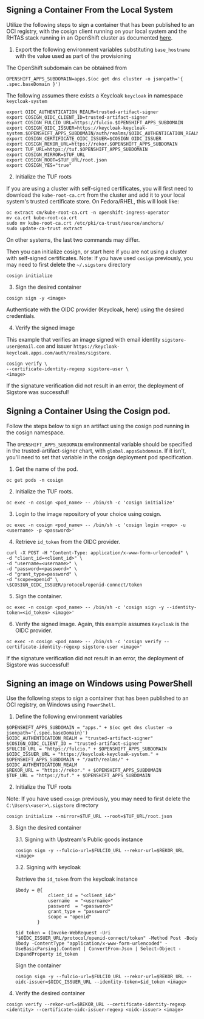 ## Signing a Container From the Local System

Utilize the following steps to sign a container that has been published to an OCI registry, with the cosign client running on your local system and the RHTAS stack running in an OpenShift cluster as documented [here](quick-start-with-keycloak.md).

1. Export the following environment variables substituting `base_hostname` with the value used as part of the provisioning

The OpenShift subdomain can be obtained from

```shell
OPENSHIFT_APPS_SUBDOMAIN=apps.$(oc get dns cluster -o jsonpath='{ .spec.baseDomain }')
```

The following assumes there exists a Keycloak `keycloak` in namespace `keycloak-system`

```shell
export OIDC_AUTHENTICATION_REALM=trusted-artifact-signer
export COSIGN_OIDC_CLIENT_ID=trusted-artifact-signer
export COSIGN_FULCIO_URL=https://fulcio.$OPENSHIFT_APPS_SUBDOMAIN
export COSIGN_OIDC_ISSUER=https://keycloak-keycloak-system.$OPENSHIFT_APPS_SUBDOMAIN/auth/realms/$OIDC_AUTHENTICATION_REALM
export COSIGN_CERTIFICATE_OIDC_ISSUER=$COSIGN_OIDC_ISSUER
export COSIGN_REKOR_URL=https://rekor.$OPENSHIFT_APPS_SUBDOMAIN
export TUF_URL=https://tuf.$OPENSHIFT_APPS_SUBDOMAIN
export COSIGN_MIRROR=$TUF_URL
export COSIGN_ROOT=$TUF_URL/root.json
export COSIGN_YES="true"
```

2. Initialize the TUF roots

If you are using a cluster with self-signed certificates, you will first need to download the `kube-root-ca.crt` from the cluster and add it to your
local system's trusted certificate store. On Fedora/RHEL, this will look like:

```shell
oc extract cm/kube-root-ca.crt -n openshift-ingress-operator
mv ca.crt kube-root-ca.crt
sudo mv kube-root-ca.crt /etc/pki/ca-trust/source/anchors/
sudo update-ca-trust extract
```
On other systems, the last two commands may differ.

Then you can initialize cosign, or start here if you are not using a cluster with self-signed certificates.
Note: If you have used `cosign` previously, you may need to first delete the `~/.sigstore` directory

```shell
cosign initialize
```

3. Sign the desired container

```shell
cosign sign -y <image>
```

Authenticate with the OIDC provider (Keycloak, here)  using the desired credentials.

4. Verify the signed image

This example that verifies an image signed with email identity `sigstore-user@email.com` and issuer `https://keycloak-keycloak.apps.com/auth/realms/sigstore`.

```shell
cosign verify \
--certificate-identity-regexp sigstore-user \
<image>
```

If the signature verification did not result in an error, the deployment of Sigstore was successful!

## Signing a Container Using the Cosign pod.

Follow the steps below to sign an artifact using the cosign pod running in the cosign namespace.

The `OPENSHIFT_APPS_SUBDOMAIN` environmental variable should be specified in the trusted-artifact-signer chart,
with `global.appsSubdomain`. If it isn't, you'll need to set that variable in the cosign
deployment pod specification.

1. Get the name of the pod.

``` 
oc get pods -n cosign 
```

2. Initialize the TUF roots.

```shell
oc exec -n cosign <pod_name> -- /bin/sh -c 'cosign initialize'
```

3. Login to the image repository of your choice using cosign.
```
oc exec -n cosign <pod_name> -- /bin/sh -c 'cosign login <repo> -u <username> -p <password>'
```

4. Retrieve `id_token` from the OIDC provider.
```
curl -X POST -H "Content-Type: application/x-www-form-urlencoded" \
-d "client_id=<client_id>" \
-d "username=<username>" \
-d "password=<password>" \
-d "grant_type=password" \
-d "scope=openid" \
\$COSIGN_OIDC_ISSUER/protocol/openid-connect/token
```

5. Sign the container.
```
oc exec -n cosign <pod_name> -- /bin/sh -c 'cosign sign -y --identity-token=<id_token> <image>'
```

6. Verify the signed image. Again, this example assumes `Keycloak` is the OIDC provider.

```shell
oc exec -n cosign <pod_name> -- /bin/sh -c 'cosign verify --certificate-identity-regexp sigstore-user <image>'
```

If the signature verification did not result in an error, the deployment of Sigstore was successful!

## Signing an image on Windows using PowerShell

Use the following steps to sign a container that has been published to an OCI registry, on Windows using `PowerShell`.

1. Define the following environment variables
```
$OPENSHIFT_APPS_SUBDOMAIN = "apps." + $(oc get dns cluster -o jsonpath='{.spec.baseDomain}')
$OIDC_AUTHENTICATION_REALM = "trusted-artifact-signer"
$COSIGN_OIDC_CLIENT_ID = "trusted-artifact-signer"
$FULCIO_URL = "https://fulcio." + $OPENSHIFT_APPS_SUBDOMAIN
$OIDC_ISSUER_URL = "https://keycloak-keycloak-system." + $OPENSHIFT_APPS_SUBDOMAIN + "/auth/realms/" + $OIDC_AUTHENTICATION_REALM
$REKOR_URL = "https://rekor." + $OPENSHIFT_APPS_SUBDOMAIN
$TUF_URL = "https://tuf." + $OPENSHIFT_APPS_SUBDOMAIN
```
2. Initialize the TUF roots

Note: If you have used `cosign` previously, you may need to first delete the `C:\Users\<user>\.sigstore` directory

```
cosign initialize --mirror=$TUF_URL --root=$TUF_URL/root.json
```

3. Sign the desired container

    3.1. Signing with Upstream's Public goods instance

    ```
    cosign sign -y --fulcio-url=$FULCIO_URL --rekor-url=$REKOR_URL <image>
    ```

    3.2. Signing with keycloak

    Retrieve the `id_token` from the keycloak instance

    ```
    $body = @{ 
                client_id = "<client_id>" 
                username  = "<username>"
                password  = "<password>"
                grant_type = "password" 
                scope = "openid"
            }

    $id_token = (Invoke-WebRequest -Uri "$OIDC_ISSUER_URL/protocol/openid-connect/token" -Method Post -Body $body -ContentType "application/x-www-form-urlencoded" -UseBasicParsing).Content | ConvertFrom-Json | Select-Object -ExpandProperty id_token 
    ```

    Sign the container

    ```
    cosign sign -y --fulcio-url=$FULCIO_URL --rekor-url=$REKOR_URL --oidc-issuer=$OIDC_ISSUER_URL --identity-token=$id_token <image>
    ```

4. Verify the desired container

```
cosign verify --rekor-url=$REKOR_URL --certificate-identity-regexp <identity> --certificate-oidc-issuer-regexp <oidc-issuer> <image>
```
